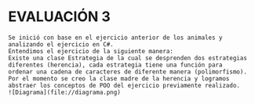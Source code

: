 # EVALUACIÓN 3

    Se inició con base en el ejercicio anterior de los animales y analizando el ejercicio en C#.
    Entendimos el ejercicio de la siguiente manera:
    Existe una clase Estrategia de la cual se desprenden dos estrategias diferentes (herencia), cada estrategia tiene una función para
    ordenar una cadena de caracteres de diferente manera (polimorfismo). Por el momento se creo la clase madre de la herencia y logramos
    abstraer los conceptos de POO del ejercicio previamente realizado.
    ![Diagrama](file://diagrama.png)